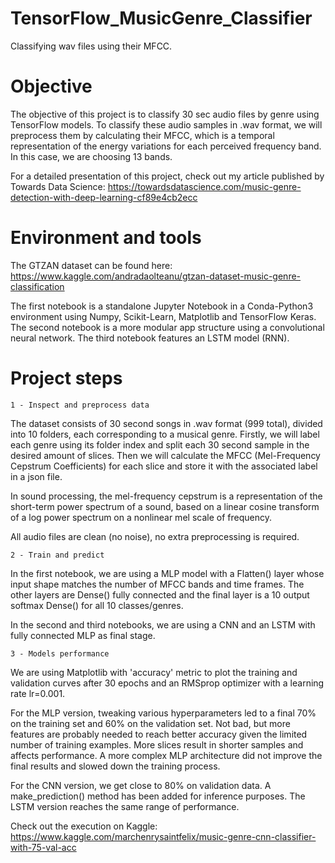 # TensorFlow_MusicGenre_Classifier
Classifying wav files using their MFCC.

# Objective

The objective of this project is to classify 30 sec audio files by genre using TensorFlow models. To classify these audio samples in .wav format, we will preprocess them by calculating their MFCC, which is a temporal representation of the energy variations for each perceived frequency band. In this case, we are choosing 13 bands.

For a detailed presentation of this project, check out my article published by Towards Data Science:
https://towardsdatascience.com/music-genre-detection-with-deep-learning-cf89e4cb2ecc

# Environment and tools

The GTZAN dataset can be found here:
https://www.kaggle.com/andradaolteanu/gtzan-dataset-music-genre-classification

The first notebook is a standalone Jupyter Notebook in a Conda-Python3 environment using Numpy, Scikit-Learn, Matplotlib and TensorFlow Keras. 
The second notebook is a more modular app structure using a convolutional neural network.
The third notebook features an LSTM model (RNN).

# Project steps

	1 - Inspect and preprocess data
	
The dataset consists of 30 second songs in .wav format (999 total), divided into 10 folders, each corresponding to a musical genre. Firstly, we will label each genre using its folder index and split each 30 second sample in the desired amount of slices. Then we will calculate the MFCC (Mel-Frequency Cepstrum Coefficients) for each slice and store it with the associated label in a json file.

In sound processing, the mel-frequency cepstrum is a representation of the short-term power spectrum of a sound, based on a linear cosine transform of a log power spectrum on a nonlinear mel scale of frequency.

All audio files are clean (no noise), no extra preprocessing is required. 

	2 - Train and predict
	
In the first notebook, we are using a MLP model with a Flatten() layer whose input shape matches the number of MFCC bands and time frames. The other layers are Dense() fully connected and the final layer is a 10 output softmax Dense() for all 10 classes/genres.

In the second and third notebooks, we are using a CNN and an LSTM with fully connected MLP as final stage.

	3 - Models performance
	
We are using Matplotlib with 'accuracy' metric to plot the training and validation curves after 30 epochs and an RMSprop optimizer with a learning rate lr=0.001.

For the MLP version, tweaking various hyperparameters led to a final 70% on the training set and 60% on the validation set. Not bad, but more features are probably needed to reach better accuracy given the limited number of training examples. More slices result in shorter samples and affects performance. A more complex MLP architecture did not improve the final results and slowed down the training process.

For the CNN version, we get close to 80% on validation data. A make_prediction() method has been added for inference purposes.
The LSTM version reaches the same range of performance.

Check out the execution on Kaggle: https://www.kaggle.com/marchenrysaintfelix/music-genre-cnn-classifier-with-75-val-acc
